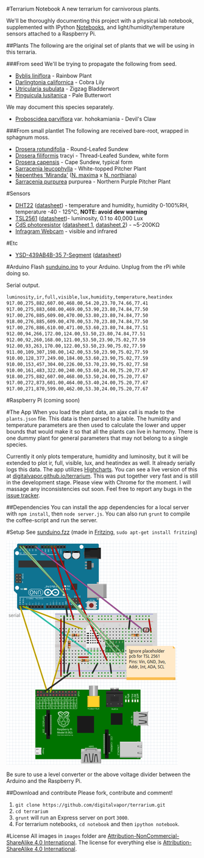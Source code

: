 #Terrarium Notebook
A new terrarium for carnivorous plants.

We'll be thoroughly documenting this project with a physical lab notebook, supplemented with IPython [Notebooks](http://nbviewer.ipython.org/github/digitalvapor/terrarium/tree/master/), and light/humidity/temperature sensors attached to a Raspberry Pi.

##Plants
The following are the original set of plants that we will be using in this terraria.

###From seed
We'll be trying to propagate the following from seed.

* [Byblis liniflora](https://en.wikipedia.org/wiki/Byblis_liniflora) - Rainbow Plant
* [Darlingtonia californica](https://en.wikipedia.org/wiki/Darlingtonia_californica) - Cobra Lily
* [Utricularia subulata](https://en.wikipedia.org/wiki/Utricularia_subulata) - Zigzag Bladderwort
* [Pinguicula lusitanica](https://en.wikipedia.org/wiki/Pinguicula_lusitanica) - Pale Butterwort

We may document this species separately.

* [Proboscidea parviflora](https://en.wikipedia.org/wiki/Proboscidea_parviflora) var. hohokamiania - Devil's Claw

###From small plantlet
The following are received bare-root, wrapped in sphagnum moss.

* [Drosera rotundifolia](https://en.wikipedia.org/wiki/Drosera_rotundifolia) - Round-Leafed Sundew
* [Drosera filiformis](https://en.wikipedia.org/wiki/Drosera_filiformis) tracyi - Thread-Leafed Sundew, white form
* [Drosera capensis](https://en.wikipedia.org/wiki/Drosera_capensis) - Cape Sundew, typical form
* [Sarracenia leucophylla](https://en.wikipedia.org/wiki/Sarracenia_leucophylla) - White-topped Pitcher Plant
* [Nepenthes 'Miranda'](https://en.wikipedia.org/wiki/Nepenthes_%27Miranda%27) ([N. maxima](https://en.wikipedia.org/wiki/Nepenthes_maxima) x [N. northiana](https://en.wikipedia.org/wiki/Nepenthes_northiana))
* [Sarracenia purpurea](https://en.wikipedia.org/wiki/Sarracenia_purpurea) purpurea - Northern Purple Pitcher Plant

#Sensors
* [DHT22](http://www.adafruit.com/products/385) ([datasheet](https://www.adafruit.com/datasheets/DHT22.pdf)) - temperature and humidity, humidity 0-100%RH, temperature -40 - 125°C, **NOTE: avoid dew warning**
* [TSL2561](https://www.adafruit.com/products/439) ([datasheet](https://www.adafruit.com/datasheets/TSL256x.pdf))- luminosity, 0.1 to 40,000 Lux
* [CdS photoresistor](https://www.adafruit.com/products/161) ([datasheet 1](https://learn.adafruit.com/system/assets/assets/000/010/127/original/PDV-P8001.pdf), [datasheet 2](https://learn.adafruit.com/system/assets/assets/000/010/128/original/DTS_A9950_A7060_B9060.pdf)) - ~5-200KΩ
* [Infragram Webcam](https://www.adafruit.com/products/1722) - visible and infrared

#Etc
* [YSD-439AB4B-35 7-Segment](https://www.sparkfun.com/products/9481) ([datasheet](http://www.sparkfun.com/datasheets/Components/LED/7-Segment/YSD-439AB4B-35.pdf))

#Arduino
Flash [sunduino.ino](https://github.com/digitalvapor/terrarium/blob/master/sunduino/sunduino.ino) to your Arduino. Unplug from the rPi while doing so.

Serial output.

```
luminosity,ir,full,visible,lux,humidity,temperature,heatindex
917.00,275,882,607.00,468.00,54.20,23.70,74.66,77.41
917.00,275,883,608.00,469.00,53.90,23.80,74.84,77.50
917.00,276,885,609.00,470.00,53.80,23.80,74.84,77.50
918.00,276,885,609.00,470.00,53.70,23.80,74.84,77.50
917.00,276,886,610.00,471.00,53.60,23.80,74.84,77.51
912.00,94,266,172.00,124.00,53.50,23.80,74.84,77.51
912.00,92,260,168.00,121.00,53.50,23.90,75.02,77.59
912.00,93,263,170.00,122.00,53.50,23.90,75.02,77.59
911.00,109,307,198.00,142.00,53.50,23.90,75.02,77.59
910.00,128,377,249.00,184.00,53.60,23.90,75.02,77.59
910.00,153,457,304.00,226.00,53.70,23.90,75.02,77.58
910.00,161,483,322.00,240.00,53.60,24.00,75.20,77.67
918.00,275,882,607.00,468.00,53.50,24.00,75.20,77.67
917.00,272,873,601.00,464.00,53.40,24.00,75.20,77.67
917.00,271,870,599.00,462.00,53.30,24.00,75.20,77.67
```

#Raspberry Pi
(coming soon)

#The App
When you load the plant data, an ajax call is made to the `plants.json` file. This data is then parsed to a table. The humidity and temperature parameters are then used to calculate the lower and upper bounds that would make it so that all the plants can live in harmony. There is one dummy plant for general parameters that may not belong to a single species.

Currently it only plots temperature, humidity and luminosity, but it will be extended to plot ir, full, visible, lux, and heatindex as well. It already serially logs this data. The app utilizes [Highcharts](http://www.highcharts.com/). You can see a live version of this at [digitalvapor.github.io/terrarium](https://digitalvapor.github.io/terrarium). This was put together very fast and is still in the development stage. Please view with Chrome for the moment. I will massage any inconsistencies out soon. Feel free to report any bugs in the [issue tracker](https://github.com/digitalvapor/terrarium/issues).

##Dependencies
You can install the app dependencies for a local server with `npm install`, then `node server.js`. You can also run `grunt` to compile the coffee-script and run the server.

#Setup
See [sunduino.fzz](https://github.com/digitalvapor/terrarium/blob/master/sunduino.fzz) (made in [Fritzing](http://fritzing.org), `sudo apt-get install fritzing`)

![breadboard](https://github.com/digitalvapor/terrarium/blob/master/images/sunduino_breadboard.png "Sunduino connections")

Be sure to use a level converter or the above voltage divider between the Arduino and the Raspberry Pi.

##Download and contribute
Please fork, contribute and comment!

1. `git clone https://github.com/digitalvapor/terrarium.git`
2. `cd terrarium`
3. `grunt` will run an Express server on port `3000`.
4. For terrarium notebooks, `cd notebook` and then `ipython notebook`.

#License
All images in `images` folder are [Attribution-NonCommercial-ShareAlike 4.0 International](https://creativecommons.org/licenses/by-nc-sa/4.0/). The license for everything else is [Attribution-ShareAlike 4.0 International](https://creativecommons.org/licenses/by-sa/4.0/).
